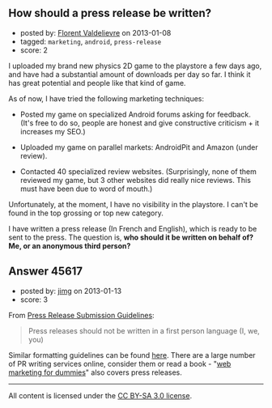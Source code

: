 ## How should a press release be written?

- posted by: [Florent Valdelievre](https://stackexchange.com/users/-1/22448-florent-valdelievre) on 2013-01-08
- tagged: `marketing`, `android`, `press-release`
- score: 2

I uploaded my brand new physics 2D game to the playstore a few days ago, and have had a substantial amount of downloads per day so far. I think it has great potential and people like that kind of game.

As of now, I have tried the following marketing techniques:

 - Posted my game on specialized Android forums asking for feedback. (It's free to do so, people are honest and give constructive criticism + it increases my SEO.)

 - Uploaded my game on parallel markets: AndroidPit and Amazon (under
   review).

 - Contacted 40 specialized review websites. (Surprisingly, none of them reviewed my game, but 3 other websites did really nice reviews. This must have been due to word of mouth.)

Unfortunately, at the moment, I have no visibility in the playstore. I can't be found in the top grossing or top new category.

I have written a press release (In French and English), which is ready to be sent to the press. The question is, **who should it be written on behalf of? Me, or an anonymous third person?**





## Answer 45617

- posted by: [jimg](https://stackexchange.com/users/-1/2380-jimg) on 2013-01-13
- score: 3

<p>From <a href="http://www.onlineprnews.com/content/press-release-tips" rel="nofollow">Press Release Submission Guidelines</a>:</p>

<blockquote>
  <p>Press releases should not be written in a first person language (I,
  we, you)</p>
</blockquote>

<p>Similar formatting guidelines can be found <a href="http://www.guardian.co.uk/culture-network/culture-professionals-blog/2012/feb/16/common-mistakes-writing-press-releases" rel="nofollow">here</a>. There are a large number of PR writing services online, consider them or read a book - "<a href="http://www.dummies.com/how-to/content/writing-an-effective-online-marketing-press-releas.html" rel="nofollow">web marketing for dummies</a>" also covers press releases. </p>




---

All content is licensed under the [CC BY-SA 3.0 license](https://creativecommons.org/licenses/by-sa/3.0/).
